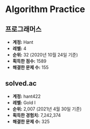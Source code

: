 # Algorithm Practice

## 프로그래머스

- **계정:** Hant
- **레벨:** 4
- **순위:** 32 (2020년 10월 24일 기준)
- **획득한 점수:** 1589
- **해결한 문제 수:** 155

## solved.ac

- **계정:** hant422
- **레벨:** Gold I
- **순위:** 2,007 (2021년 4월 30일 기준)
- **획득한 경험치:** 7,242,374
- **해결한 문제 수:** 325
